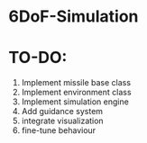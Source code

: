 # 6DoF-Simulation

# TO-DO:
1. Implement missile base class
2. Implement environment class
3. Implement simulation engine
4. Add guidance system
5. integrate visualization
6. fine-tune behaviour